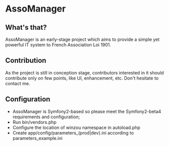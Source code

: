 AssoManager
============

What's that?
--------------
AssoManager is an early-stage project which aims to provide a simple yet powerful IT system to French Association Loi 1901.

Contribution
---------------------
As the project is still in conception stage, contributors interested in it should contribute only on few points, like UI, enhancement, etc. Don't hesitate to contact me.

Configuration
-------------
* AssoManager is Symfony2-based so please meet the Symfony2-beta4 requirements and configuration;
* Run bin/vendors.php
* Configure the location of winzou namespace in autoload.php
* Create app/config/parameters_(prod|dev).ini according to parameters_example.ini